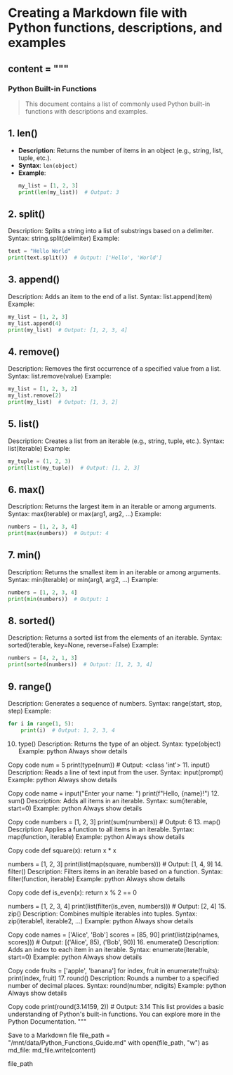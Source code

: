 # Creating a Markdown file with Python functions, descriptions, and examples

## content = """
### Python Built-in Functions
> This document contains a list of commonly used Python built-in functions with descriptions and examples.

## 1. **len()**
- **Description**: Returns the number of items in an object (e.g., string, list, tuple, etc.).
- **Syntax**: `len(object)`
- **Example**:
  ```python
  my_list = [1, 2, 3]
  print(len(my_list))  # Output: 3
  ```
## 2. **split()**
Description: Splits a string into a list of substrings based on a delimiter.
Syntax: string.split(delimiter)
Example:
```python
text = "Hello World"
print(text.split())  # Output: ['Hello', 'World']
```

## 3. **append()**
Description: Adds an item to the end of a list.
Syntax: list.append(item)
Example:
```python
my_list = [1, 2, 3]
my_list.append(4)
print(my_list)  # Output: [1, 2, 3, 4]
```
## 4. **remove()**
Description: Removes the first occurrence of a specified value from a list.
Syntax: list.remove(value)
Example:
```python
my_list = [1, 2, 3, 2]
my_list.remove(2)
print(my_list)  # Output: [1, 3, 2]
```
## 5. **list()**
Description: Creates a list from an iterable (e.g., string, tuple, etc.).
Syntax: list(iterable)
Example:
```python
my_tuple = (1, 2, 3)
print(list(my_tuple))  # Output: [1, 2, 3]
```
## 6. **max()**
Description: Returns the largest item in an iterable or among arguments.
Syntax: max(iterable) or max(arg1, arg2, ...)
Example:
```python
numbers = [1, 2, 3, 4]
print(max(numbers))  # Output: 4
```

## 7. **min()**
Description: Returns the smallest item in an iterable or among arguments.
Syntax: min(iterable) or min(arg1, arg2, ...)
Example:
```python
numbers = [1, 2, 3, 4]
print(min(numbers))  # Output: 1
```

## 8. **sorted()**
Description: Returns a sorted list from the elements of an iterable.
Syntax: sorted(iterable, key=None, reverse=False)
Example:
```python
numbers = [4, 2, 1, 3]
print(sorted(numbers))  # Output: [1, 2, 3, 4]
```

## 9. **range()**
Description: Generates a sequence of numbers.
Syntax: range(start, stop, step)
Example:
```python
for i in range(1, 5):
    print(i)  # Output: 1, 2, 3, 4
```

10. type()
Description: Returns the type of an object.
Syntax: type(object)
Example:
python
Always show details

Copy code
num = 5
print(type(num))  # Output: <class 'int'>
11. input()
Description: Reads a line of text input from the user.
Syntax: input(prompt)
Example:
python
Always show details

Copy code
name = input("Enter your name: ")
print(f"Hello, {name}!")
12. sum()
Description: Adds all items in an iterable.
Syntax: sum(iterable, start=0)
Example:
python
Always show details

Copy code
numbers = [1, 2, 3]
print(sum(numbers))  # Output: 6
13. map()
Description: Applies a function to all items in an iterable.
Syntax: map(function, iterable)
Example:
python
Always show details

Copy code
def square(x):
    return x * x

numbers = [1, 2, 3]
print(list(map(square, numbers)))  # Output: [1, 4, 9]
14. filter()
Description: Filters items in an iterable based on a function.
Syntax: filter(function, iterable)
Example:
python
Always show details

Copy code
def is_even(x):
    return x % 2 == 0

numbers = [1, 2, 3, 4]
print(list(filter(is_even, numbers)))  # Output: [2, 4]
15. zip()
Description: Combines multiple iterables into tuples.
Syntax: zip(iterable1, iterable2, ...)
Example:
python
Always show details

Copy code
names = ['Alice', 'Bob']
scores = [85, 90]
print(list(zip(names, scores)))  # Output: [('Alice', 85), ('Bob', 90)]
16. enumerate()
Description: Adds an index to each item in an iterable.
Syntax: enumerate(iterable, start=0)
Example:
python
Always show details

Copy code
fruits = ['apple', 'banana']
for index, fruit in enumerate(fruits):
    print(index, fruit)
17. round()
Description: Rounds a number to a specified number of decimal places.
Syntax: round(number, ndigits)
Example:
python
Always show details

Copy code
print(round(3.14159, 2))  # Output: 3.14
This list provides a basic understanding of Python's built-in functions. You can explore more in the Python Documentation. """

Save to a Markdown file
file_path = "/mnt/data/Python_Functions_Guide.md" with open(file_path, "w") as md_file: md_file.write(content)

file_path
